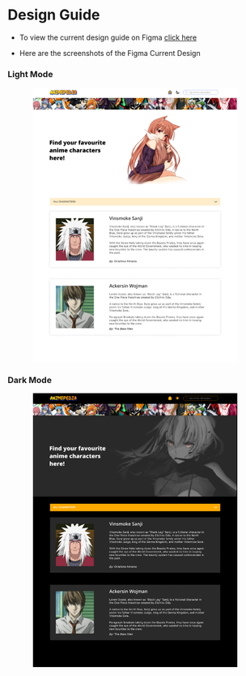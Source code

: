 # Design Guide

- To view the current design guide on Figma [click here](https://www.figma.com/file/2WkXRpCuIBsgxzxJu6yBrK/Animepedia-Redesign?version-id=2414145910&node-id=0%3A1&viewport=717%2C172%2C0.49)

- Here are the screenshots of the Figma Current Design


### Light Mode
<p align="center"><img src="./images/design guide - light mode.jpg" height="50%" width="80%" /></p>

### Dark Mode
<p align="center"><img src="./images/design guide - dark mode.jpg" height="50%" width="80%" /></p>